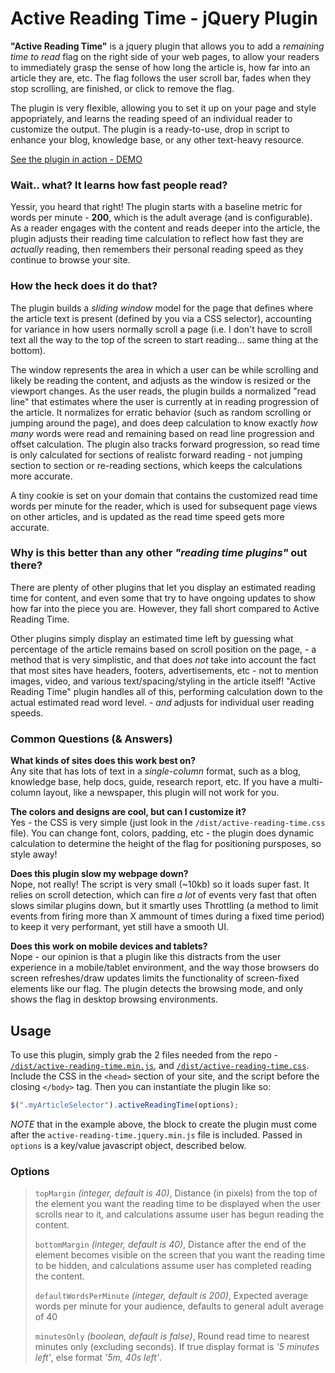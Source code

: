 # Active Reading Time - jQuery Plugin

**"Active Reading Time"** is a jquery plugin that allows you to add a _remaining time to read_ flag on the right side of your web pages, to allow your readers to immediately grasp the sense of how long the article is, how far into an article they are, etc. The flag follows the user scroll bar, fades when they stop scrolling, are finished, or click to remove the flag. 

The plugin is very flexible, allowing you to set it up on your page and style appopriately, and learns the reading speed of an individual reader to customize the output. The plugin is a ready-to-use, drop in script to enhance your blog, knowledge base, or any other text-heavy resource.

[See the plugin in action -  DEMO](https://ecaroth.github.io/active-reading-time-jquery-plugin//test/demo.html)
### Wait.. what? It learns how fast people read?

Yessir, you heard that right! The plugin starts with a baseline metric for words per minute - **200**, which is the adult average (and is configurable). As a reader engages with the content and reads deeper into the article, the plugin adjusts their reading time calculation to reflect how fast they are _actually_ reading, then remembers their personal reading speed as they continue to browse your site.

### How the heck does it do that?
The plugin builds a _sliding window_ model for the page that defines where the article text is present (defined by you via a CSS selector), accounting for variance in how users normally scroll a page (i.e. I don't have to scroll text all the way to the top of the screen to start reading... same thing at the bottom). 

The window represents the area in which a user can be while scrolling and likely be reading the content, and adjusts as the window is resized or the viewport changes. As the user reads, the plugin builds a normalized "read line" that estimates where the user is currently at in reading progression of the article. It normalizes for erratic behavior  (such as random scrolling or jumping around the page), and does deep calculation to know exactly _how many_ words were read and remaining based on read line progression and offset calculation. The plugin also tracks forward progression, so read time is only calculated for sections of realistc forward reading - not jumping section to section or re-reading sections, which keeps the calculations more accurate.

A tiny cookie is set on your domain that contains the customized read time words per minute for the reader, which is used for subsequent page views on other articles, and is updated as the read time speed gets more accurate.

### Why is this better than any other _"reading time plugins"_ out there?
There are plenty of other plugins that let you display an estimated reading time for content, and even some that try to have ongoing updates to show how far into the piece you are. However, they fall short compared to Active Reading Time.

Other plugins simply display an estimated time left by guessing what percentage of the article remains based on scroll position on the page, - a method that is very simplistic, and that does _not_ take into account the fact that most sites have headers, footers, advertisements, etc - not to mention images, video, and various text/spacing/styling in the article itself! "Active Reading Time" plugin handles all of this, performing calculation down to the actual estimated read word level. - _and_ adjusts for individual user reading speeds.

### Common Questions (& Answers)

**What kinds of sites does this work best on?**<BR>
Any site that has lots of text in a _single-column_ format, such as a blog, knowledge base,  help docs, guide, research report, etc. If you have a multi-column layout, like a newspaper, this plugin will not work for you.

**The colors and designs are cool, but can I customize it?**<BR>
Yes - the CSS is very simple (just look in the `/dist/active-reading-time.css` file). You can change font, colors, padding, etc - the plugin does dynamic calculation to determine the height of the flag for positioning pursposes, so style away!

**Does this plugin slow my webpage down?**<BR>
Nope, not really! The script is very small (~10kb) so it loads super fast. It relies on scroll detection, which can fire _a lot_ of events very fast that often slows similar plugins down, but it smartly uses Throttling (a method to limit events from firing more than X ammount of times during a fixed time period) to keep it very performant, yet still have a smooth UI.

**Does this work on mobile devices and tablets?**<BR>
Nope - our opinion is that a plugin like this distracts from the user experience in a mobile/tablet environment, and the way those browsers do screen refreshes/draw updates limits the functionality of screen-fixed elements like our flag. The plugin detects the browsing mode, and only shows the flag in desktop browsing environments.

## Usage

To use this plugin, simply grab the 2 files needed from the repo - [`/dist/active-reading-time.min.js`](#TODO), and [`/dist/active-reading-time.css`](#TODO). Include the CSS in the `<head>` section of your site, and the script before the closing `</body>` tag. Then you can instantiate the plugin like so:
```javascript
$(".myArticleSelector").activeReadingTime(options);
```
_NOTE_ that in the example above, the block to create the plugin must come after the `active-reading-time.jquery.min.js` file is included. Passed in `options` is a key/value javascript object, described below.


### Options
> `topMargin` _(integer, default is 40)_,  Distance (in pixels) from the top of the element you want the reading time to be displayed when the user scrolls near to it, and calculations assume user has begun reading the content.
>
>`bottomMargin` _(integer, default is 40)_, Distance after the end of the element becomes visible on the screen that you want the reading time to be hidden, and calculations assume user has completed reading the content.
>
>`defaultWordsPerMinute` _(integer, default is 200)_, Expected average words per minute for your audience, defaults to general adult average of 40
>
>`minutesOnly` _(boolean, default is false)_, Round read time to nearest minutes only (excluding seconds). If true display format is _'5 minutes left'_, else format  _'5m, 40s left'_.